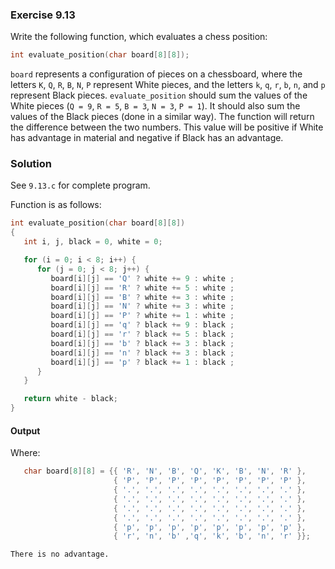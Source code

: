 ### Exercise 9.13
Write the following function, which evaluates a chess position:
```c
int evaluate_position(char board[8][8]);
```
`board` represents a configuration of pieces on a chessboard, where the letters `K`, `Q`, `R`, `B`, `N`, `P` represent White pieces, and the letters `k`, `q`, `r`, `b`, `n`, and `p` represent Black pieces.
`evaluate_position` should sum the values of the White pieces (`Q = 9`, `R = 5`, `B = 3`, `N = 3`, `P = 1`). It should also sum the values of the Black pieces (done in a similar way). The function will return the difference between the two numbers. This value will be positive if White has advantage in material and negative if Black has an advantage.
### Solution
See `9.13.c` for complete program.

Function is as follows:
```c
int evaluate_position(char board[8][8])
{
   int i, j, black = 0, white = 0;

   for (i = 0; i < 8; i++) {
      for (j = 0; j < 8; j++) {
         board[i][j] == 'Q' ? white += 9 : white ;
         board[i][j] == 'R' ? white += 5 : white ;
         board[i][j] == 'B' ? white += 3 : white ;
         board[i][j] == 'N' ? white += 3 : white ;
         board[i][j] == 'P' ? white += 1 : white ;
         board[i][j] == 'q' ? black += 9 : black ;
         board[i][j] == 'r' ? black += 5 : black ;
         board[i][j] == 'b' ? black += 3 : black ;
         board[i][j] == 'n' ? black += 3 : black ;
         board[i][j] == 'p' ? black += 1 : black ;
      }
   }

   return white - black;
}
```
#### Output
Where:
```c
   char board[8][8] = {{ 'R', 'N', 'B', 'Q', 'K', 'B', 'N', 'R' },
                       { 'P', 'P', 'P', 'P', 'P', 'P', 'P', 'P' },
                       { '.', '.', '.', '.', '.', '.', '.', '.' },
                       { '.', '.', '.', '.', '.', '.', '.', '.' },
                       { '.', '.', '.', '.', '.', '.', '.', '.' },
                       { '.', '.', '.', '.', '.', '.', '.', '.' },
                       { 'p', 'p', 'p', 'p', 'p', 'p', 'p', 'p' },
                       { 'r', 'n', 'b' ,'q', 'k', 'b', 'n', 'r' }};
```
```
There is no advantage.
```
